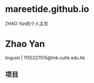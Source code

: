 # mareetide.github.io
<!DOCTYPE html>
<html>
<head>
  <meta charset="utf-8">
  ZHAO Yan的个人主页
</head>
<body>
  <h1>Zhao Yan</h1>
  <p>linguist | 1155227515@link.cuhk.edu.hk</p>
  <h2>项目</h2>
  <ul>
  </ul>
</body>
</html>
